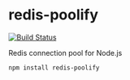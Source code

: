 # redis-poolify

[![Build Status](https://travis-ci.org/jojow/node-redis-poolify.svg?branch=master)](https://travis-ci.org/jojow/node-redis-poolify)

Redis connection pool for Node.js

    npm install redis-poolify
